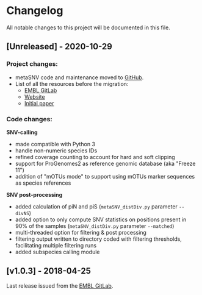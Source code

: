 # Changelog
All notable changes to this project will be documented in this file.


## [Unreleased] - 2020-10-29

### Project changes:

- metaSNV code and maintenance moved to [GitHub](https://github.com/metasnv-tool/metaSNV).
- List of all the resources before the migration:
    - [EMBL GitLab](https://git.embl.de/costea/metaSNV)
    - [Website](http://metasnv.embl.de/)
    - [Initial paper](https://journals.plos.org/plosone/article?id=10.1371/journal.pone.0182392)
    
### Code changes:

**SNV-calling**
-	made compatible with Python 3
-   handle non-numeric species IDs
-   refined coverage counting to account for hard and soft clipping
-	support for ProGenomes2 as reference genomic database (aka "Freeze 11")
-	addition of "mOTUs mode" to support using mOTUs marker sequences as species references

**SNV post-processing**
-	added calculation of piN and piS (`metaSNV_distDiv.py` parameter `--divNS`)
-	added option to only compute SNV statistics on positions present in 90% of the samples (`metaSNV_distDiv.py` parameter `--matched`)
-	multi-threaded option for filtering & post processing
-	filtering output written to directory coded with filtering thresholds, facilitating multiple filtering runs
-   added subspecies calling module

## [v1.0.3] - 2018-04-25
Last release issued from the [EMBL GitLab](https://git.embl.de/costea/metaSNV).


